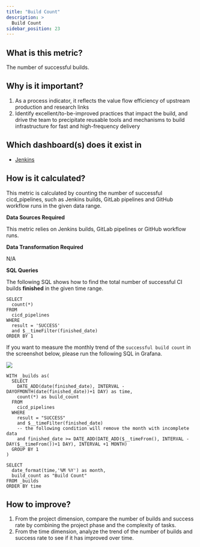 ```yaml
---
title: "Build Count"
description: >
  Build Count
sidebar_position: 23
---
```


## What is this metric? 
The number of successful builds.

## Why is it important?
1. As a process indicator, it reflects the value flow efficiency of upstream production and research links
2. Identify excellent/to-be-improved practices that impact the build, and drive the team to precipitate reusable tools and mechanisms to build infrastructure for fast and high-frequency delivery

## Which dashboard(s) does it exist in
- [Jenkins](https://grafana-lake.demo.devlake.io/grafana/d/W8AiDFQnk/jenkins?orgId=1)


## How is it calculated?
This metric is calculated by counting the number of successful cicd_pipelines, such as Jenkins builds, GitLab pipelines and GitHub workflow runs in the given data range.

<b>Data Sources Required</b>

This metric relies on Jenkins builds, GitLab pipelines or GitHub workflow runs.

<b>Data Transformation Required</b>

N/A

<b>SQL Queries</b>

The following SQL shows how to find the total number of successful CI builds **finished** in the given time range.
```
SELECT
  count(*)
FROM 
  cicd_pipelines
WHERE
  result = 'SUCCESS'
  and $__timeFilter(finished_date)
ORDER BY 1
```

If you want to measure the monthly trend of the `successful build count` in the screenshot below, please run the following SQL in Grafana.

![](/img/Metrics/build-count-monthly.png)

```
WITH _builds as(
  SELECT
    DATE_ADD(date(finished_date), INTERVAL -DAYOFMONTH(date(finished_date))+1 DAY) as time,
    count(*) as build_count
  FROM 
    cicd_pipelines
  WHERE
    result = "SUCCESS"
    and $__timeFilter(finished_date)
    -- the following condition will remove the month with incomplete data
    and finished_date >= DATE_ADD(DATE_ADD($__timeFrom(), INTERVAL -DAY($__timeFrom())+1 DAY), INTERVAL +1 MONTH)
  GROUP BY 1
)

SELECT 
  date_format(time,'%M %Y') as month,
  build_count as "Build Count"
FROM _builds
ORDER BY time
```

## How to improve?
1. From the project dimension, compare the number of builds and success rate by combining the project phase and the complexity of tasks.
2. From the time dimension, analyze the trend of the number of builds and success rate to see if it has improved over time.
